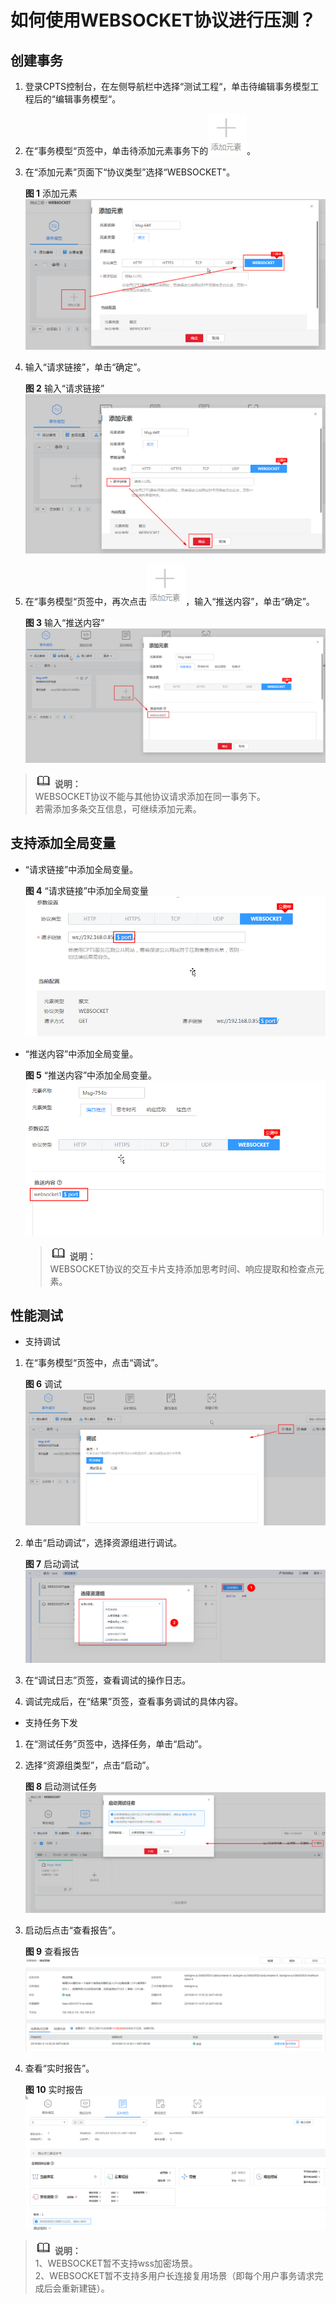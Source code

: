 # 如何使用WEBSOCKET协议进行压测？<a name="cpts_01_0058"></a>

## 创建事务<a name="section2119164895717"></a>

1.  登录CPTS控制台，在左侧导航栏中选择“测试工程“，单击待编辑事务模型工程后的“编辑事务模型“。
2.  在“事务模型“页签中，单击待添加元素事务下的![](figures/icon-addelement-10.png)。
3.  在“添加元素”页面下“协议类型”选择“WEBSOCKET"。

    **图 1**  添加元素<a name="fig316053583514"></a>  
    ![](figures/添加元素-11.png "添加元素-11")

4.  输入“请求链接”，单击“确定”。

    **图 2**  输入“请求链接”<a name="fig68381753174212"></a>  
    ![](figures/输入-请求链接.png "输入-请求链接")

5.  在“事务模型“页签中，再次点击![](figures/icon-addelement-12.png)，输入“推送内容”，单击“确定”。

    **图 3**  输入“推送内容”<a name="fig106456101484"></a>  
    ![](figures/输入-推送内容.png "输入-推送内容")


>![](public_sys-resources/icon-note.gif) **说明：**   
>WEBSOCKET协议不能与其他协议请求添加在同一事务下。  
>若需添加多条交互信息，可继续添加元素。  

## 支持添加全局变量<a name="section197304405554"></a>

-   “请求链接”中添加全局变量。

    **图 4**  “请求链接”中添加全局变量<a name="fig18998108312"></a>  
    ![](figures/请求链接-中添加全局变量.png "请求链接-中添加全局变量")

-   “推送内容”中添加全局变量。

    **图 5**  “推送内容”中添加全局变量。<a name="fig119537368511"></a>  
    ![](figures/推送内容-中添加全局变量.png "推送内容-中添加全局变量")

    >![](public_sys-resources/icon-note.gif) **说明：**   
    >WEBSOCKET协议的交互卡片支持添加思考时间、响应提取和检查点元素。  


## 性能测试<a name="section198590598810"></a>

-   支持调试

1.  在“事务模型“页签中，点击“调试”。

    **图 6**  调试<a name="fig17878194312112"></a>  
    ![](figures/调试.png "调试")

2.  单击“启动调试”，选择资源组进行调试。

    **图 7** 启动调试<a name="fig1962316232259"></a>  
    ![](figures/启动调试.png "启动调试")

3.  在“调试日志”页签，查看调试的操作日志。
4.  调试完成后，在“结果”页签，查看事务调试的具体内容。

-   支持任务下发

1.  在“测试任务”页签中，选择任务，单击“启动”。
2.  选择“资源组类型”，点击“启动”。

    **图 8**  启动测试任务<a name="fig5108181117467"></a>  
    ![](figures/启动测试任务.png "启动测试任务")

3.  启动后点击“查看报告”。

    **图 9**  查看报告<a name="fig206118817502"></a>  
    ![](figures/查看报告.png "查看报告")

4.  查看“实时报告”。

    **图 10**  实时报告<a name="fig45768479517"></a>  
    ![](figures/实时报告.png "实时报告")


>![](public_sys-resources/icon-note.gif) **说明：**   
>1、WEBSOCKET暂不支持wss加密场景。  
>2、WEBSOCKET暂不支持多用户长连接复用场景（即每个用户事务请求完成后会重新建链）。  

